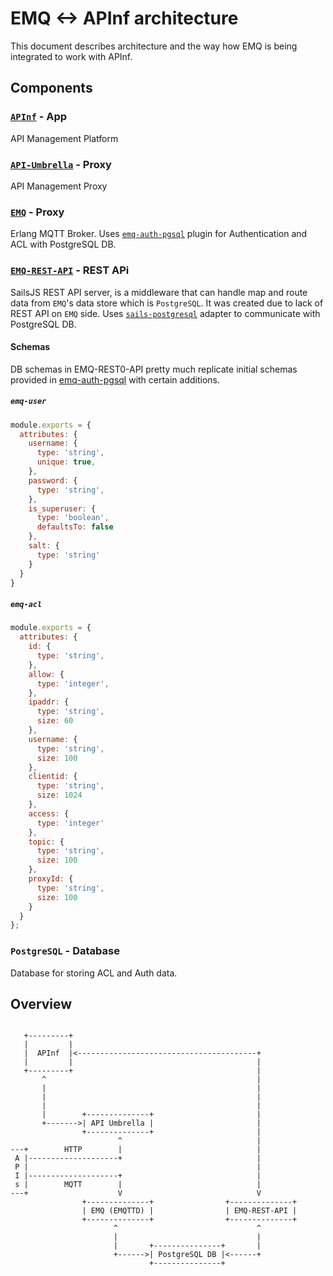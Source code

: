 # EMQ <-> APInf architecture

This document describes architecture and the way how EMQ is being integrated to work with APInf.

## Components

### [`APInf`](https://github.com/apinf/plaform) - App
API Management Platform

### [`API-Umbrella`](https://github.com/NREL/api-umbrella) - Proxy
API Management Proxy

### [`EMQ`](https://github.com/emqtt/emqttd) - Proxy
Erlang MQTT Broker. Uses [`emq-auth-pgsql`](https://github.com/emqtt/emq-auth-pgsql) plugin for Authentication and ACL with PostgreSQL DB.

### [`EMQ-REST-API`](https://github.com/apinf/emq-rest-api) - REST APi
SailsJS REST API server, is a middleware that can handle map and route
data from `EMQ`'s data store which is `PostgreSQL`. It was created due
to lack of REST API on `EMQ` side. Uses [`sails-postgresql`](https://github.com/balderdashy/sails-postgresql) adapter
to communicate with PostgreSQL DB.

#### Schemas
DB schemas in EMQ-REST0-API pretty much replicate initial schemas provided in [emq-auth-pgsql](https://github.com/emqtt/emq-auth-pgsql) with certain additions.

##### `emq-user`
```js
module.exports = {
  attributes: {
    username: {
      type: 'string',
      unique: true,
    },
    password: {
      type: 'string',
    },
    is_superuser: {
      type: 'boolean',
      defaultsTo: false
    },
    salt: {
      type: 'string'
    }
  }
}
```

##### `emq-acl`

```js
module.exports = {
  attributes: {
    id: {
      type: 'string',
    },
    allow: {
      type: 'integer',
    },
    ipaddr: {
      type: 'string',
      size: 60
    },
    username: {
      type: 'string',
      size: 100
    },
    clientid: {
      type: 'string',
      size: 1024
    },
    access: {
      type: 'integer'
    },
    topic: {
      type: 'string',
      size: 100
    },
    proxyId: {
      type: 'string',
      size: 100
    }
  }
};
```

### `PostgreSQL` - Database
Database for storing ACL and Auth data.

## Overview

```

   +---------+
   |         |
   |  APInf  |<----------------------------------------+
   |         |                                         |
   +---------+                                         |
       ^                                               |
       |                                               |
       |                                               |
       |                                               |
       |        +--------------+                       |
       +------->| API Umbrella |                       |
                +--------------+                       |
                        ^                              |
---+        HTTP        |                              |
 A |--------------------+                              |
 P |                                                   |
 I |--------------------+                              |
 s |        MQTT        |                              |
---+                    V                              V
                +--------------+                +--------------+
                | EMQ (EMQTTD) |                | EMQ-REST-API |
                +--------------+                +--------------+
                       ^                               ^
                       |                               |
                       |       +---------------+       |
                       +------>| PostgreSQL DB |<------+
                               +---------------+

```
